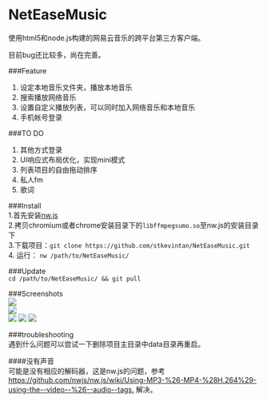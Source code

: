 # NetEaseMusic  

使用html5和node.js构建的网易云音乐的跨平台第三方客户端。

目前bug还比较多，尚在完善。

###Feature  
1. 设定本地音乐文件夹，播放本地音乐
2. 搜索播放网络音乐
3. 设置自定义播放列表，可以同时加入网络音乐和本地音乐
4. 手机帐号登录

###TO DO    
1. 其他方式登录  
2. UI响应式布局优化，实现mini模式  
3. 列表项目的自由拖动排序    
3. 私人fm  
4. 歌词  

###Install  
1.首先安装[nw.js](https://github.com/nwjs/nw.js)  
2.拷贝chromium或者chrome安装目录下的`libffmpegsumo.so`至nw.js的安装目录下  
3.下载项目：`git clone https://github.com/stkevintan/NetEaseMusic.git`    
4. 运行： `nw /path/to/NetEaseMusic/`  

###Update  
`cd /path/to/NetEaseMusic/ && git pull`  

###Screenshots    
<img src="http://7xiyak.com1.z0.glb.clouddn.com/s10.png" />  
<img src="http://7xiyak.com1.z0.glb.clouddn.com/s11.png" />  
<img src="http://7xiyak.com1.z0.glb.clouddn.com/s12.png" />
<img src="http://7xiyak.com1.z0.glb.clouddn.com/s14.png" />
<img src="http://7xiyak.com1.z0.glb.clouddn.com/s15.png" />

###troubleshooting  
遇到什么问题可以尝试一下删除项目主目录中data目录再重启。  

####没有声音  
可能是没有相应的解码器，这是nw.js的问题，参考 <https://github.com/nwjs/nw.js/wiki/Using-MP3-%26-MP4-%28H.264%29-using-the--video--%26--audio--tags.> 解决。  
